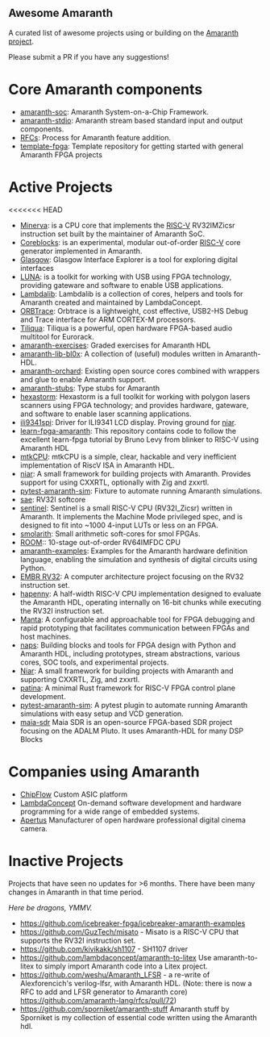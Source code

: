 Awesome Amaranth
----------------

A curated list of awesome projects using or building on the [Amaranth project](https://github.com/amaranth-lang/amaranth).

Please submit a PR if you have any suggestions!

Core Amaranth components
========================
 - [amaranth-soc](https://github.com/amaranth-lang/amaranth-soc): Amaranth System-on-a-Chip Framework.
 - [amaranth-stdio](https://github.com/amaranth-lang/amaranth-stdio): Amaranth stream based standard input and output components.
 - [RFCs](https://amaranth-lang.org/rfcs/): Process for Amaranth feature addition.
 - [template-fpga](https://github.com/amaranth-lang/template-fpga): Template repository for getting started with general Amaranth FPGA projects

Active Projects 
===============

<<<<<<< HEAD
 - [Minerva](https://github.com/minerva-cpu/minerva): is a CPU core that implements the [RISC-V](https://riscv.org/specifications/) RV32IMZicsr instruction set built by the maintainer of Amaranth SoC.
 - [Coreblocks](https://kuznia-rdzeni.github.io/coreblocks): is an experimental, modular out-of-order [RISC-V](https://riscv.org/specifications/) core generator implemented in Amaranth.
 - [Glasgow](https://glasgow-embedded.org/): Glasgow Interface Explorer is a tool for exploring digital interfaces
 - [LUNA](https://github.com/greatscottgadgets/luna): is a toolkit for working with USB using FPGA technology, providing gateware and software to enable USB applications.
 - [Lambdalib](https://github.com/lambdaconcept/lambdalib): Lambdalib is a collection of cores, helpers and tools for Amaranth created and maintained by LambdaConcept.
 - [ORBTrace](https://github.com/orbcode/orbtrace): Orbtrace is a lightweight, cost effective, USB2-HS Debug and Trace interface for ARM CORTEX-M processors.
 - [Tiliqua](https://github.com/apfelaudio/tiliqua): Tiliqua is a powerful, open hardware FPGA-based audio multitool for Eurorack.
 - [amaranth-exercises](https://github.com/RobertBaruch/amaranth-exercises): Graded exercises for Amaranth HDL
 - [amaranth-lib-bl0x](https://github.com/bl0x/amaranth-lib-bl0x): A collection of (useful) modules written in Amaranth-HDL.
 - [amaranth-orchard](https://github.com/ChipFlow/amaranth-orchard): Existing open source cores combined with wrappers and glue to enable Amaranth support.
 - [amaranth-stubs](https://github.com/kuznia-rdzeni/amaranth-stubs): Type stubs for Amaranth
 - [hexastorm](https://github.com/hstarmans/hexastorm): Hexastorm is a full toolkit for working with polygon lasers scanners using FPGA technology; and provides hardware, gateware, and software to enable laser scanning applications.
 - [ili9341spi](https://github.com/kivikakk/ili9341spi): Driver for ILI9341 LCD display. Proving ground for [niar](https://github.com/kivikakk/niar).
 - [learn-fpga-amaranth](https://github.com/bl0x/learn-fpga-amaranth): This repository contains code to follow the excellent learn-fpga tutorial by Bruno Levy from blinker to RISC-V using Amaranth HDL
 - [mtkCPU](https://github.com/bieganski/mtkcpu): mtkCPU is a simple, clear, hackable and very inefficient implementation of RiscV ISA in Amaranth HDL.
 - [niar](https://github.com/kivikakk/niar): A small framework for building projects with Amaranth. Provides support for using CXXRTL, optionally with Zig and zxxrtl.
 - [pytest-amaranth-sim](https://github.com/cr1901/pytest-amaranth-sim): Fixture to automate running Amaranth simulations.
 - [sae](https://github.com/kivikakk/sae): RV32I softcore
 - [sentinel](https://github.com/cr1901/sentinel): Sentinel is a small RISC-V CPU (RV32I_Zicsr) written in Amaranth. It implements the Machine Mode privileged spec, and is designed to fit into ~1000 4-input LUTs or less on an FPGA.
 - [smolarith](https://github.com/cr1901/smolarith): Small arithmetic soft-cores for smol FPGAs.
 - [ROOM](https://github.com/Jimx-/ROOM):: 10-stage out-of-order RV64IMFDC CPU
 - [amaranth-examples](https://github.com/cyber-murmel/amaranth-examples): Examples for the Amaranth hardware definition language, enabling the simulation and synthesis of digital circuits using Python.
 - [EMBR RV32](https://github.com/eigenform/ember): A computer architecture project focusing on the RV32 instruction set.
 - [hapenny](https://github.com/cbiffle/hapenny): A half-width RISC-V CPU implementation designed to evaluate the Amaranth HDL, operating internally on 16-bit chunks while executing the RV32I instruction set.
 - [Manta](https://github.com/fischermoseley/manta): A configurable and approachable tool for FPGA debugging and rapid prototyping that facilitates communication between FPGAs and host machines.
 - [naps](https://github.com/apertus-open-source-cinema/naps): Building blocks and tools for FPGA design with Python and Amaranth HDL, including prototypes, stream abstractions, various cores, SOC tools, and experimental projects.
 - [Niar](https://github.com/charlottia/niar): A small framework for building projects with Amaranth and supporting CXXRTL, Zig, and zxxrtl.
 - [patina](https://github.com/zignig/patina): A minimal Rust framework for RISC-V FPGA control plane development.
 - [pytest-amaranth-sim](https://github.com/cr1901/pytest-amaranth-sim): A pytest plugin to automate running Amaranth simulations with easy setup and VCD generation.
 - [maia-sdr](https://github.com/maia-sdr/maia-sdr) Maia SDR is an open-source FPGA-based SDR project focusing on the ADALM Pluto. It uses Amaranth-HDL for many DSP Blocks

Companies using Amaranth
========================

 - [ChipFlow](https://chipflow.io) Custom ASIC platform
 - [LambdaConcept](https://lambdaconcept.com/) On-demand software development and hardware programming for a wide range of embedded systems.
 - [Apertus](https://www.apertus.org/axiom) Manufacturer of open hardware professional digital cinema camera.

Inactive Projects
=================
Projects that have seen no updates for >6 months. There have been many changes in Amaranth in that time period.

*Here be dragons, YMMV.*

 - https://github.com/icebreaker-fpga/icebreaker-amaranth-examples
 - https://github.com/GuzTech/misato - Misato is a RISC-V CPU that supports the RV32I instruction set. 
 - https://github.com/kivikakk/sh1107 - SH1107 driver
 - https://github.com/lambdaconcept/amaranth-to-litex Use amaranth-to-litex to simply import Amaranth code into a Litex project.
 - https://github.com/weshu/Amaranth_LFSR - a re-write of Alexforencich's verilog-lfsr, with Amaranth HDL.
   (Note: there is now a RFC to add and LFSR generator to Amaranth core)  https://github.com/amaranth-lang/rfcs/pull/72)
 - https://github.com/sporniket/amaranth-stuff Amaranth stuff by Sporniket is my collection of essential code written using the Amaranth hdl.
